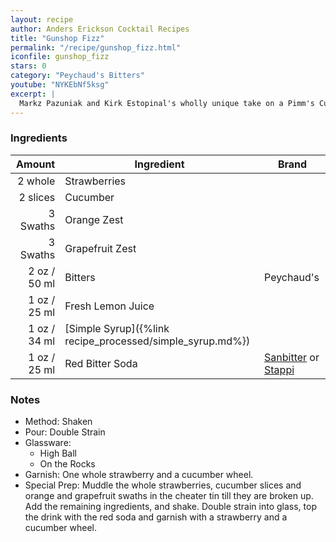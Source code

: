 ```yaml
---
layout: recipe
author: Anders Erickson Cocktail Recipes
title: "Gunshop Fizz"
permalink: "/recipe/gunshop_fizz.html"
iconfile: gunshop_fizz
stars: 0
category: "Peychaud's Bitters"
youtube: "NYKEbNf5ksg"
excerpt: |
  Markz Pazuniak and Kirk Estopinal's wholly unique take on a Pimm's Cup cocktail recipe calls for two full ounces of Peychaud's bitters.
---
```


### Ingredients

|   Amount | Ingredient                                      | Brand                                                                     |
| -------: | ----------------------------------------------- | ------------------------------------------------------------------------- |
|  2 whole | Strawberries                                    |
| 2 slices | Cucumber                                        |
| 3 Swaths | Orange Zest                                     |
| 3 Swaths | Grapefruit Zest                                 |
|     2 oz / 50 ml | Bitters                                         | Peychaud's                                                                |
|     1 oz / 25 ml | Fresh Lemon Juice                               |
|     1 oz / 34 ml | [Simple Syrup]({%link recipe_processed/simple_syrup.md%}) |
|     1 oz / 25 ml | Red Bitter Soda                                 | [Sanbitter](https://amzn.to/3d1Vm1I) or [Stappi](https://amzn.to/2NmvjHO) |

### Notes

- Method: Shaken
- Pour: Double Strain
- Glassware:
  - High Ball
  - On the Rocks
- Garnish: One whole strawberry and a cucumber wheel.
- Special Prep: Muddle the whole strawberries, cucumber slices and orange and grapefruit swaths in the cheater tin till they are broken up. Add the remaining ingredients, and shake. Double strain into glass, top the drink with the red soda and garnish with a strawberry and a cucumber wheel.
